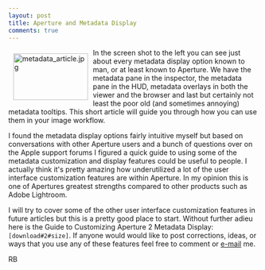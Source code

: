 ```yaml
---
layout: post
title: Aperture and Metadata Display
comments: true
---
```

<a href="/wp-content/uploads/FromIweb/metadata_article.jpg"><img title="metadata_article.jpg" src="/wp-content/uploads/FromIweb/.thumbs/.metadata_article.jpg" border="0" alt="metadata_article.jpg" hspace="10" vspace="10" width="150" height="94" align="left" /></a>In the screen shot to the left you can see just about every metadata display option known to man, or at least known to Aperture. We have the metadata pane in the inspector, the metadata pane in the HUD, metadata overlays in both the viewer and the browser and last but certainly not least the poor old (and sometimes annoying) metadata tooltips. This short article will guide you through how you can use them in your image workflow.
<!--more-->
I found the metadata display options fairly intuitive myself but based on conversations with other Aperture users and a bunch of questions over on the Apple support forums I figured a quick guide to using some of the metadata customization and display features could be useful to people. I actually think it's pretty amazing how underutilized a lot of the user interface customization features are within Aperture. In my opinion this is one of Apertures greatest strengths compared to other products such as Adobe Lightroom.

I will try to cover some of the other user interface customization features in future articles but this is a pretty good place to start. Without further adieu here is the Guide to Customizing Aperture 2 Metadata Display: <code>[download#2#size]</code>. If anyone would would like to post corrections, ideas, or ways that you use any of these features feel free to comment or <a href="mailto:rwboyer@mac.com">e-mail</a> me.

RB